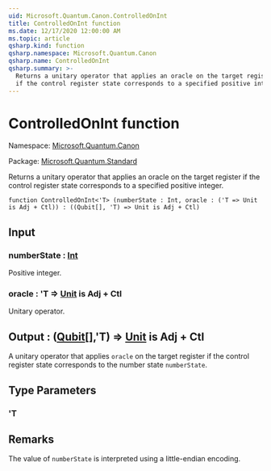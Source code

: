 ```yaml
---
uid: Microsoft.Quantum.Canon.ControlledOnInt
title: ControlledOnInt function
ms.date: 12/17/2020 12:00:00 AM
ms.topic: article
qsharp.kind: function
qsharp.namespace: Microsoft.Quantum.Canon
qsharp.name: ControlledOnInt
qsharp.summary: >-
  Returns a unitary operator that applies an oracle on the target register
  if the control register state corresponds to a specified positive integer.
---
```


# ControlledOnInt function

Namespace: [Microsoft.Quantum.Canon](xref:Microsoft.Quantum.Canon)

Package: [Microsoft.Quantum.Standard](https://nuget.org/packages/Microsoft.Quantum.Standard)


Returns a unitary operator that applies an oracle on the target registerif the control register state corresponds to a specified positive integer.

```qsharp
function ControlledOnInt<'T> (numberState : Int, oracle : ('T => Unit is Adj + Ctl)) : ((Qubit[], 'T) => Unit is Adj + Ctl)
```


## Input

### numberState : [Int](xref:microsoft.quantum.lang-ref.int)

Positive integer.


### oracle : 'T => [Unit](xref:microsoft.quantum.lang-ref.unit)  is Adj + Ctl

Unitary operator.



## Output : ([Qubit](xref:microsoft.quantum.lang-ref.qubit)[],'T) => [Unit](xref:microsoft.quantum.lang-ref.unit)  is Adj + Ctl

A unitary operator that applies `oracle` on the target register if thecontrol register state corresponds to the number state `numberState`.

## Type Parameters

### 'T



## Remarks

The value of `numberState` is interpreted using a little-endian encoding.